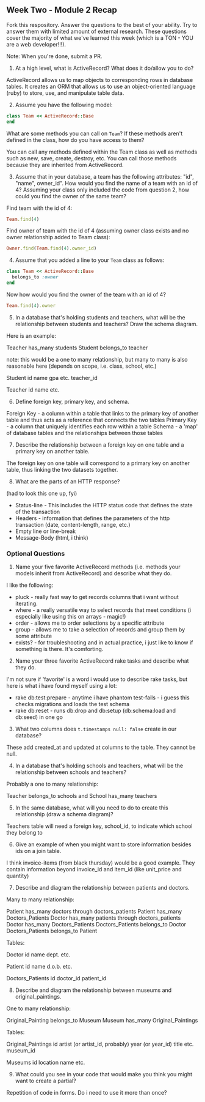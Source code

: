 ## Week Two - Module 2 Recap

Fork this respository. Answer the questions to the best of your ability. Try to answer them with limited amount of external research. These questions cover the majority of what we've learned this week (which is a TON - YOU are a web developer!!!).

Note: When you're done, submit a PR.

1. At a high level, what is ActiveRecord? What does it do/allow you to do?

  ActiveRecord allows us to map objects to corresponding rows in database tables. It creates an ORM that allows us to use an object-oriented language (ruby) to store, use, and manipulate table data.

2. Assume you have the following model:

```ruby
class Team << ActiveRecord::Base
end
```

What are some methods you can call on `Team`? If these methods aren't defined in the class, how do you have access to them?

  You can call any methods defined within the Team class as well as methods such as new, save, create, destroy, etc. You can call those methods because they are inherited from ActiveRecord.

3. Assume that in your database, a team has the following attributes: "id", "name", owner_id". How would you find the name of a team with an id of 4? Assuming your class only included the code from question 2, how could you find the owner of the same team?

  Find team with the id of 4:

  ```ruby
  Team.find(4)
  ```

  Find owner of team with the id of 4 (assuming owner class exists and no owner relationship added to Team class):

  ```ruby
  Owner.find(Team.find(4).owner_id)
  ```

4. Assume that you added a line to your `Team` class as follows:

```ruby
class Team << ActiveRecord::Base
  belongs_to :owner
end
```

Now how would you find the owner of the team with an id of 4?

```ruby
Team.find(4).owner
```

5. In a database that's holding students and teachers, what will be the relationship between students and teachers? Draw the schema diagram.

  Here is an example:

  Teacher has_many students
  Student belongs_to teacher

  note: this would be a one to many relationship, but many to many is also reasonable here (depends on scope, i.e. class, school, etc.)

  Student
  id
  name
  gpa
  etc.
  teacher_id

  Teacher
  id
  name
  etc.

6. Define foreign key, primary key, and schema.

  Foreign Key - a column within a table that links to the primary key of another table and thus acts as a reference that connects the two tables
  Primary Key - a column that uniquely identifies each row within a table
  Schema - a 'map' of database tables and the relationships between those tables

7. Describe the relationship between a foreign key on one table and a primary key on another table.

  The foreign key on one table will correspond to a primary key on another table, thus linking the two datasets together.

8. What are the parts of an HTTP response?

  (had to look this one up, fyi)

  * Status-line - This includes the HTTP status code that defines the state of the transaction
  * Headers - information that defines the parameters of the http transaction (date, content-length, range, etc.)
  * Empty line or line-break
  * Message-Body (html, i think)

### Optional Questions

1. Name your five favorite ActiveRecord methods (i.e. methods your models inherit from ActiveRecord) and describe what they do.

  I like the following:

  * pluck - really fast way to get records columns that i want without iterating.
  * where - a really versatile way to select records that meet conditions (i especially like using this on arrays - magic!)
  * order - allows me to order selections by a specific attribute
  * group - allows me to take a selection of records and group them by some attribute
  * exists? - for troubleshooting and in actual practice, i just like to know if something is there. It's comforting.

2. Name your three favorite ActiveRecord rake tasks and describe what they do.

  I'm not sure if 'favorite' is a word i would use to describe rake tasks, but here is what i have found myself using a lot:

  * rake db:test:prepare - anytime i have phantom test-fails - i guess this checks migrations and loads the test schema
  * rake db:reset - runs db:drop and db:setup (db:schema:load and db:seed) in one go

3. What two columns does `t.timestamps null: false` create in our database?

  These add created_at and updated at columns to the table. They cannot be null.

4. In a database that's holding schools and teachers, what will be the relationship between schools and teachers?

  Probably a one to many relationship:

  Teacher belongs_to schools and School has_many teachers

5. In the same database, what will you need to do to create this relationship (draw a schema diagram)?

  Teachers table will need a foreign key, school_id, to indicate which school they belong to

6. Give an example of when you might want to store information besides ids on a join table.

  I think invoice-items (from black thursday) would be a good example. They contain information beyond invoice_id and item_id (like unit_price and quantity)

7. Describe and diagram the relationship between patients and doctors.

  Many to many relationship:

  Patient has_many doctors through doctors_patients
  Patient has_many Doctors_Patients
  Doctor has_many patients through doctors_patients
  Doctor has_many Doctors_Patients
  Doctors_Patients belongs_to Doctor
  Doctors_Patients belongs_to Patient

  Tables:

  Doctor
  id
  name
  dept.
  etc.

  Patient
  id
  name
  d.o.b.
  etc.

  Doctors_Patients
  id
  doctor_id
  patient_id

8. Describe and diagram the relationship between museums and original_paintings.

  One to many relationship:

  Original_Painting belongs_to Museum
  Museum has_many Original_Paintings

  Tables:

  Original_Paintings
  id
  artist (or artist_id, probably)
  year (or year_id)
  title
  etc.
  museum_id

  Museums
  id
  location
  name
  etc.

9. What could you see in your code that would make you think you might want to create a partial?

  Repetition of code in forms. Do i need to use it more than once?
